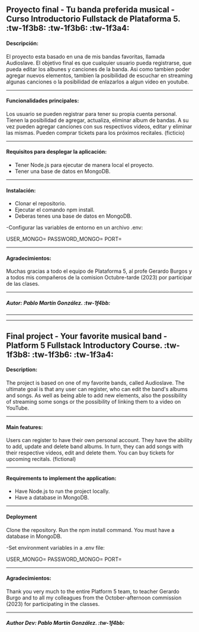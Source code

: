 ## Proyecto final - Tu banda preferida musical - Curso Introductorio Fullstack de Plataforma 5. :tw-1f3b8: :tw-1f3b6: :tw-1f3a4:

#### Descripción:
El proyecto esta basado en una de mis bandas favoritas, llamada Audioslave.
El objetivo final es que cualquier usuario pueda registrarse, que pueda editar los albunes y canciones de la banda. Asi como tambien poder agregar nuevos elementos, tambien la posibilidad de escuchar en streaming algunas canciones o la posibilidad de enlazarlos a algun video en youtube.

------------

#### Funcionalidades principales:
Los usuario se pueden registrar para tener su propia cuenta personal.
Tienen la posibilidad de agregar, actualiza, eliminar album de bandas.
A su vez pueden agregar canciones con sus respectivos videos, editar y eliminar las mismas.
Pueden comprar tickets para los próximos recitales. (ficticio)


------------



#### Requisitos para desplegar la aplicación:
- Tener Node.js para ejecutar de manera local el proyecto.
- Tener una base de datos en MongoDB.

------------

#### Instalación:
- Clonar el repositorio.
- Ejecutar el comando npm install.
- Deberas tenes una base de datos en MongoDB.

-Configurar las variables de entorno en un archivo .env:

USER_MONGO=
PASSWORD_MONGO=
PORT=

------------

#### Agradecimientos:
Muchas gracias a todo el equipo de Plataforma 5, al profe Gerardo Burgos y a todos mis compañeros de la comision Octubre-tarde (2023) por participar de las clases.

------------

##### Autor: Pablo Martín González. :tw-1f4bb:

------------


------------

## Final project - Your favorite musical band - Platform 5 Fullstack Introductory Course. :tw-1f3b8: :tw-1f3b6: :tw-1f3a4:

#### Description:
The project is based on one of my favorite bands, called Audioslave.
The ultimate goal is that any user can register, who can edit the band's albums and songs. As well as being able to add new elements, also the possibility of streaming some songs or the possibility of linking them to a video on YouTube.

------------

#### Main features:
Users can register to have their own personal account.
They have the ability to add, update and delete band albums.
In turn, they can add songs with their respective videos, edit and delete them.
You can buy tickets for upcoming recitals. (fictional)

------------

#### Requirements to implement the application:
- Have Node.js to run the project locally.
- Have a database in MongoDB.

------------

#### Deployment

Clone the repository.
Run the npm install command.
You must have a database in MongoDB.

-Set environment variables in a .env file:

USER_MONGO=
PASSWORD_MONGO=
PORT=

------------


#### Agradecimientos:
Thank you very much to the entire Platform 5 team, to teacher Gerardo Burgo and to all my colleagues from the October-afternoon commission (2023) for participating in the classes.

------------
##### Author Dev: Pablo Martín González. :tw-1f4bb:
